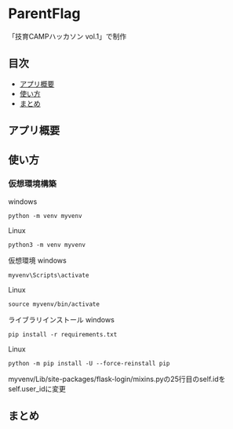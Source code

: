 # ParentFlag

「技育CAMPハッカソン  vol.1」で制作

## 目次
* [アプリ概要](#アプリ概要)
* [使い方](#使い方)
* [まとめ](#まとめ)

## アプリ概要

## 使い方

### 仮想環境構築
windows
```
python -m venv myvenv
```

Linux
```
python3 -m venv myvenv
```

仮想環境
windows
```
myvenv\Scripts\activate
```
Linux
```
source myvenv/bin/activate
```

ライブラリインストール
windows
```
pip install -r requirements.txt
```
Linux
```
python -m pip install -U --force-reinstall pip
```

myvenv/Lib/site-packages/flask-login/mixins.pyの25行目のself.idをself.user_idに変更

## まとめ

